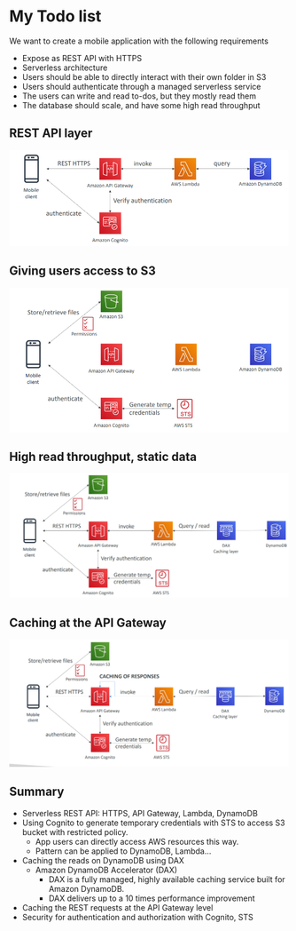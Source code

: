 # My Todo list
We want to create a mobile application with the following requirements
- Expose as REST API with HTTPS
- Serverless architecture
- Users should be able to directly interact with their own folder in S3
- Users should authenticate through a managed serverless service
- The users can write and read to-dos, but they mostly read them
- The database should scale, and have some high read throughput

## REST API layer
<img src="images/1.png">

## Giving users access to S3
<img src="images/2.png">

## High read throughput, static data
<img src="images/3.png">

## Caching at the API Gateway
<img src="images/4.png">

## Summary
- Serverless REST API: HTTPS, API Gateway, Lambda, DynamoDB
- Using Cognito to generate temporary credentials with STS to access S3 bucket with restricted policy. 
  - App users can directly access AWS resources this way. 
  - Pattern can be applied to DynamoDB, Lambda…
- Caching the reads on DynamoDB using DAX
  - Amazon DynamoDB Accelerator (DAX) 
    - DAX is a fully managed, highly available caching service built for Amazon DynamoDB. 
    - DAX delivers up to a 10 times performance improvement
- Caching the REST requests at the API Gateway level
- Security for authentication and authorization with Cognito, STS
